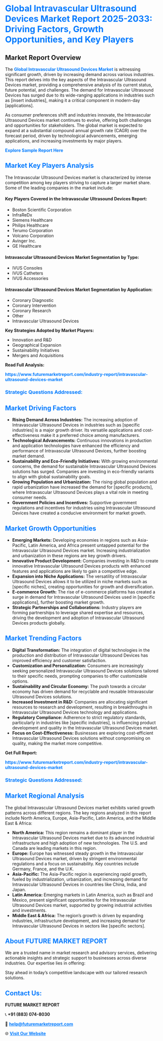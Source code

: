<h1 style="color: #007BFF;">Global Intravascular Ultrasound Devices Market Report 2025-2033: Driving Factors, Growth Opportunities, and Key Players</h1>

<section id="overview">
<h2>Market Report Overview</h2>
<p>The <a href="https://www.futuremarketreport.com/industry-report/intravascular-ultrasound-devices-market" style="color: #007BFF; text-decoration: none;"><strong>Global Intravascular Ultrasound Devices Market</strong></a> is witnessing significant growth, driven by increasing demand across various industries. This report delves into the key aspects of the Intravascular Ultrasound Devices market, providing a comprehensive analysis of its current status, future potential, and challenges. The demand for Intravascular Ultrasound Devices has surged due to its wide-ranging applications in industries such as [insert industries], making it a critical component in modern-day [applications].</p>
<p>As consumer preferences shift and industries innovate, the Intravascular Ultrasound Devices market continues to evolve, offering both challenges and opportunities for stakeholders. The global market is expected to expand at a substantial compound annual growth rate (CAGR) over the forecast period, driven by technological advancements, emerging applications, and increasing investments by major players.</p>
</section>

<section id="overview">
<p><a href="https://www.futuremarketreport.com/request-sample/reportId=122593" style="color: #007BFF; text-decoration: none;"><strong>Explore Sample Report Here</strong></a></p>
</section>

<section id="key-players">
<h2 style="color: #007BFF;">Market Key Players Analysis</h2>
<p>The Intravascular Ultrasound Devices market is characterized by intense competition among key players striving to capture a larger market share. Some of the leading companies in the market include:</p>
<h4>Key Players Covered in the Intravascular Ultrasound Devices Report:</h4>
<ul><li>Boston Scientific Corporation</li><li>InfraReDx</li><li>Siemens Healthcare</li><li>Philips Healthcare</li><li>Terumo Corporation</li><li>Volcano Corporation</li><li>Avinger Inc.</li><li>GE Healthcare</li></ul>
<h4>Intravascular Ultrasound Devices Market Segmentation by Type:</h4>
<ul><li>IVUS Consoles</li><li>IVUS Catheters</li><li>IVUS Accessories</li></ul>

<h4>Intravascular Ultrasound Devices Market Segmentation by Application:</h4>
<ul><li>Coronary Diagnostic</li><li>Coronary Intervention</li><li>Coronary Research</li><li>Other</li><li>Intravascular Ultrasound Devices</li></ul>
<p><strong>Key Strategies Adopted by Market Players:</strong></p>
<ul>
<li>Innovation and R&D</li>
<li>Geographical Expansion</li>
<li>Sustainability Initiatives</li>
<li>Mergers and Acquisitions</li>
</ul>
</section>

<section>
<p><strong>Read Full Analysis: </strong></p><a href="https://www.futuremarketreport.com/industry-report/intravascular-ultrasound-devices-market" style="color: #007BFF; text-decoration: none;"><strong>https://www.futuremarketreport.com/industry-report/intravascular-ultrasound-devices-market</strong></a>
<h3 style="color: #007BFF;">Strategic Questions Addressed:</h3>
</section>

<section id="driving-factors">
<h2 style="color: #007BFF;">Market Driving Factors</h2>
<ul>
<li><strong>Rising Demand Across Industries:</strong> The increasing adoption of Intravascular Ultrasound Devices in industries such as [specific industries] is a major growth driver. Its versatile applications and cost-effectiveness make it a preferred choice among manufacturers.</li>
<li><strong>Technological Advancements:</strong> Continuous innovations in production and application technologies have enhanced the efficiency and performance of Intravascular Ultrasound Devices, further boosting market demand.</li>
<li><strong>Sustainability and Eco-Friendly Initiatives:</strong> With growing environmental concerns, the demand for sustainable Intravascular Ultrasound Devices solutions has surged. Companies are investing in eco-friendly variants to align with global sustainability goals.</li>
<li><strong>Growing Population and Urbanization:</strong> The rising global population and rapid urbanization have increased the demand for [specific products], where Intravascular Ultrasound Devices plays a vital role in meeting consumer needs.</li>
<li><strong>Government Policies and Incentives:</strong> Supportive government regulations and incentives for industries using Intravascular Ultrasound Devices have created a conducive environment for market growth.</li>
</ul>
</section>

<section id="growth-opportunities">
<h2 style="color: #007BFF;">Market Growth Opportunities</h2>
<ul>
<li><strong>Emerging Markets:</strong> Developing economies in regions such as Asia-Pacific, Latin America, and Africa present untapped potential for the Intravascular Ultrasound Devices market. Increasing industrialization and urbanization in these regions are key growth drivers.</li>
<li><strong>Innovative Product Development:</strong> Companies investing in R&D to create innovative Intravascular Ultrasound Devices products with enhanced features and applications are likely to gain a competitive edge.</li>
<li><strong>Expansion into Niche Applications:</strong> The versatility of Intravascular Ultrasound Devices allows it to be utilized in niche markets such as [specific niches], creating opportunities for growth and diversification.</li>
<li><strong>E-commerce Growth:</strong> The rise of e-commerce platforms has created a surge in demand for Intravascular Ultrasound Devices used in [specific applications], further boosting market growth.</li>
<li><strong>Strategic Partnerships and Collaborations:</strong> Industry players are forming partnerships to leverage shared expertise and resources, driving the development and adoption of Intravascular Ultrasound Devices products globally.</li>
</ul>
</section>

<section id="trending-factors">
<h2 style="color: #007BFF;">Market Trending Factors</h2>
<ul>
<li><strong>Digital Transformation:</strong> The integration of digital technologies in the production and distribution of Intravascular Ultrasound Devices has improved efficiency and customer satisfaction.</li>
<li><strong>Customization and Personalization:</strong> Consumers are increasingly seeking personalized Intravascular Ultrasound Devices solutions tailored to their specific needs, prompting companies to offer customizable options.</li>
<li><strong>Sustainability and Circular Economy:</strong> The push towards a circular economy has driven demand for recyclable and reusable Intravascular Ultrasound Devices solutions.</li>
<li><strong>Increased Investment in R&D:</strong> Companies are allocating significant resources to research and development, resulting in breakthroughs in Intravascular Ultrasound Devices technology and applications.</li>
<li><strong>Regulatory Compliance:</strong> Adherence to strict regulatory standards, particularly in industries like [specific industries], is influencing product development and quality in the Intravascular Ultrasound Devices market.</li>
<li><strong>Focus on Cost-Effectiveness:</strong> Businesses are exploring cost-efficient Intravascular Ultrasound Devices solutions without compromising on quality, making the market more competitive.</li>
</ul>
</section>

<section>
<p><strong>Get Full Report: </strong></p><a href="https://www.futuremarketreport.com/industry-report/intravascular-ultrasound-devices-market" style="color: #007BFF; text-decoration: none;"><strong>https://www.futuremarketreport.com/industry-report/intravascular-ultrasound-devices-market</strong></a>
<h3 style="color: #007BFF;">Strategic Questions Addressed:</h3>
</section>


<section id="regional-analysis">
<h2 style="color: #007BFF;">Market Regional Analysis</h2>
<p>The global Intravascular Ultrasound Devices market exhibits varied growth patterns across different regions. The key regions analyzed in this report include North America, Europe, Asia-Pacific, Latin America, and the Middle East & Africa:</p>
<ul>
<li><strong>North America:</strong> This region remains a dominant player in the Intravascular Ultrasound Devices market due to its advanced industrial infrastructure and high adoption of new technologies. The U.S. and Canada are leading markets in this region.</li>
<li><strong>Europe:</strong> Europe has witnessed steady growth in the Intravascular Ultrasound Devices market, driven by stringent environmental regulations and a focus on sustainability. Key countries include Germany, France, and the U.K.</li>
<li><strong>Asia-Pacific:</strong> The Asia-Pacific region is experiencing rapid growth, fueled by industrialization, urbanization, and increasing demand for Intravascular Ultrasound Devices in countries like China, India, and Japan.</li>
<li><strong>Latin America:</strong> Emerging markets in Latin America, such as Brazil and Mexico, present significant opportunities for the Intravascular Ultrasound Devices market, supported by growing industrial activities and investments.</li>
<li><strong>Middle East & Africa:</strong> The region’s growth is driven by expanding industries, infrastructure development, and increasing demand for Intravascular Ultrasound Devices in sectors like [specific sectors].</li>
</ul>
</section>

<footer>
<h2 style="color: #007BFF;">About FUTURE MARKET REPORT</h2>
<p>We are a trusted name in market research and advisory services, delivering actionable insights and strategic support to businesses across diverse industries. Our expertise lies in offering:</p>

<p>Stay ahead in today’s competitive landscape with our tailored research solutions.</p>

<h2 style="color: #007BFF;">Contact Us:</h2>
<p><strong>FUTURE MARKET REPORT</strong></p>
<p>📞 <strong>+91 (883) 074-8030</strong></p>
<p>📧 <strong><a href="mailto:help@futuremarketreport.com" style="color: #007BFF;">help@futuremarketreport.com</a></strong></p>
<p>🌐 <strong><a href="https://www.futuremarketreport.com/" style="color: #007BFF;">Visit Our Website</a></strong></p>
</footer>